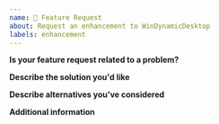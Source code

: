 ```yaml
---
name: 🎉 Feature Request
about: Request an enhancement to WinDynamicDesktop
labels: enhancement
---
```


**Is your feature request related to a problem?**
<!-- Provide a clear and concise description of what the problem is, e.g. I'm always frustrated when [...] -->

**Describe the solution you'd like**
<!-- A clear and concise description of what you want to happen. -->

**Describe alternatives you've considered**
<!-- A clear and concise description of any alternative solutions or features you've considered. -->

**Additional information**
<!-- Add any other information or screenshots related to the feature request here. -->
